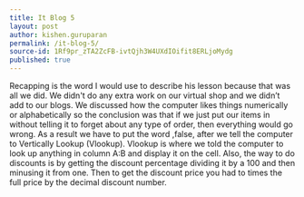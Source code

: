 ```yaml
---
title: It Blog 5
layout: post
author: kishen.guruparan
permalink: /it-blog-5/
source-id: 1Rf9pr_zTA2ZcFB-ivtQjh3W4UXdIOifit8ERLjoMydg
published: true
---
```

Recapping is the word I would use to describe his lesson because that was all we did. We didn't do any extra work on our virtual shop and we didn’t add to our blogs. We discussed how the computer likes things numerically or alphabetically so the conclusion was that if we just put our items in without telling it to forget about any type of order, then everything would go wrong. As a result we have to put the word ,false, after we tell the computer to Vertically Lookup (Vlookup). Vlookup is where we told the computer to look up anything in column A:B and display it on the cell. Also, the way to do discounts is by getting the discount percentage dividing it by a 100 and then minusing it from one. Then to get the discount price you had to times the full price by the decimal discount number.

